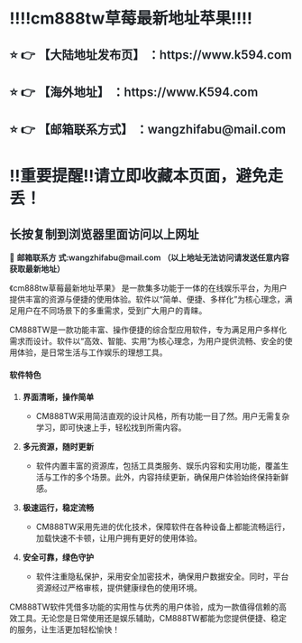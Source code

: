 <div class="markdown-heading" style="color:#1F2328;font-family:-apple-system, BlinkMacSystemFont, &quot;font-size:16px;background-color:#FFFFFF;"> <h1 class="heading-element" style="margin-left:0px;font-weight:var(--base-text- weight-semibold, 600);"> ‼️‼️cm888tw草莓最新地址苹果‼️‼️ </h1> </div> <div class="markdown-heading" style="color:#1F2328;font-family:-apple-system, BlinkMacSystemFont, &quot;font-size:16px;background-color:#FFFFFF;"> <h2 class="heading-element" style="font-weight:var(--base-text-weight-semibold, 600);"> ⭐ 👉 【大陆地址发布页】 ：https://www.k594.com </h2> </div> <div class="markdown-heading" style="color:#1F2328;font-family:-apple-system, BlinkMacSystemFont, &quot;font-size:16px;background-color:#FFFFFF;"> <h2 class="heading-element" style="font-weight:var(--base-text-weight-semibold, 600);"> ⭐ 👉 【海外地址】 ：https://www.K594.com </h2> </div> <div class="markdown-heading" style="color:#1F2328;font-family:-apple-system, BlinkMacSystemFont, &quot;font-size:16px;background-color:#FFFFFF;"> <h2 class="heading-element" style="font-weight:var(--base-text-weight-semibold, 600);"> ⭐ 👉 【邮箱联系方式】 ：wangzhifabu@mail.com </h2> </div> <div class="markdown-heading" style="color:#1F2328;font-family:-apple-system, BlinkMacSystemFont, &quot;font-size:16px;background-color:#FFFFFF;"> <h1 class="heading-element" style="margin-left:0px;font-weight:var(--base-text- weight-semibold, 600);"> ‼️重要提醒‼️请立即收藏本页面，避免走丢！ </h1> </div> <div class="markdown-heading" style="color:#1F2328;font-family:-apple-system, BlinkMacSystemFont, &quot;font-size:16px;background-color:#FFFFFF;"> <h2 class="heading-element" style="font-weight:var(--base-text-weight-semibold, 600);"> 长按复制到浏览器里面访问以上网址 </h2> </div> <p style="color:#1F2328;font-family:-apple-system, BlinkMacSystemFont, &quot;font- size:16px;background-color:#FFFFFF;"> 📧&nbsp;<span style="font-weight:var(--base-text-weight-semibold, 600);">邮箱联系方 式:wangzhifabu@mail.com&nbsp;（以上地址无法访问请发送任意内容获取最新地址）</span> </p> 《cm888tw草莓最新地址苹果》
是一款集多功能于一体的在线娱乐平台，为用户提供丰富的资源与便捷的使用体验。软件以“简单、便捷、多样化”为核心理念，满足用户在不同场景下的多重需求，受到广大用户的青睐。  



CM888TW是一款功能丰富、操作便捷的综合型应用软件，专为满足用户多样化需求而设计。软件以“高效、智能、实用”为核心理念，为用户提供流畅、安全的使用体验，是日常生活与工作娱乐的理想工具。  

#### **软件特色**  
1. **界面清晰，操作简单**  
   - CM888TW采用简洁直观的设计风格，所有功能一目了然。用户无需复杂学习，即可快速上手，轻松找到所需内容。  

2. **多元资源，随时更新**  
   - 软件内置丰富的资源库，包括工具类服务、娱乐内容和实用功能，覆盖生活与工作的多个场景。此外，内容持续更新，确保用户体验始终保持新鲜感。  

3. **极速运行，稳定流畅**  
   - CM888TW采用先进的优化技术，保障软件在各种设备上都能流畅运行，加载快速不卡顿，让用户拥有更好的使用体验。  

4. **安全可靠，绿色守护**  
   - 软件注重隐私保护，采用安全加密技术，确保用户数据安全。同时，平台资源经过严格审核，提供健康绿色的使用环境。  

CM888TW软件凭借多功能的实用性与优秀的用户体验，成为一款值得信赖的高效工具。无论您是日常使用还是娱乐辅助，CM888TW都能为您提供便捷、稳定的服务，让生活更加轻松愉快！
